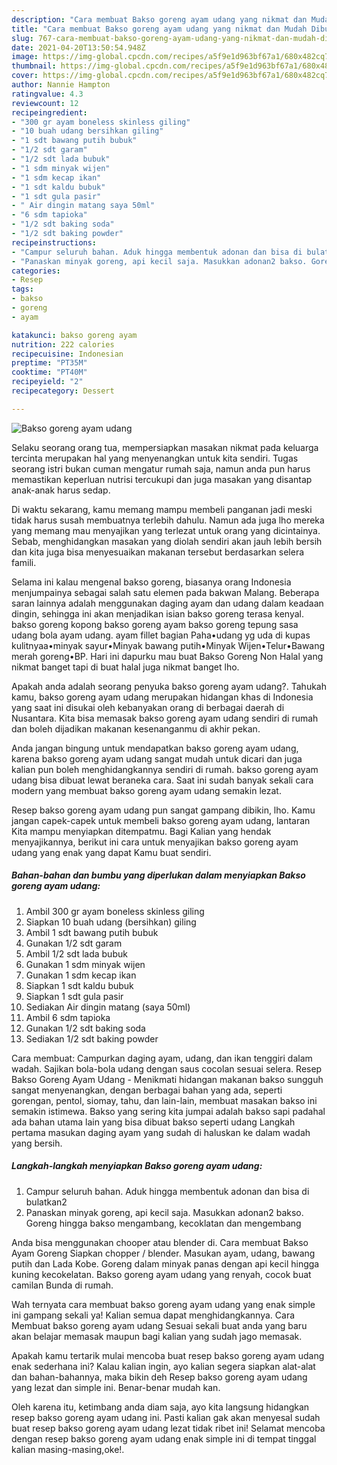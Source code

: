 ```yaml
---
description: "Cara membuat Bakso goreng ayam udang yang nikmat dan Mudah Dibuat"
title: "Cara membuat Bakso goreng ayam udang yang nikmat dan Mudah Dibuat"
slug: 767-cara-membuat-bakso-goreng-ayam-udang-yang-nikmat-dan-mudah-dibuat
date: 2021-04-20T13:50:54.948Z
image: https://img-global.cpcdn.com/recipes/a5f9e1d963bf67a1/680x482cq70/bakso-goreng-ayam-udang-foto-resep-utama.jpg
thumbnail: https://img-global.cpcdn.com/recipes/a5f9e1d963bf67a1/680x482cq70/bakso-goreng-ayam-udang-foto-resep-utama.jpg
cover: https://img-global.cpcdn.com/recipes/a5f9e1d963bf67a1/680x482cq70/bakso-goreng-ayam-udang-foto-resep-utama.jpg
author: Nannie Hampton
ratingvalue: 4.3
reviewcount: 12
recipeingredient:
- "300 gr ayam boneless skinless giling"
- "10 buah udang bersihkan giling"
- "1 sdt bawang putih bubuk"
- "1/2 sdt garam"
- "1/2 sdt lada bubuk"
- "1 sdm minyak wijen"
- "1 sdm kecap ikan"
- "1 sdt kaldu bubuk"
- "1 sdt gula pasir"
- " Air dingin matang saya 50ml"
- "6 sdm tapioka"
- "1/2 sdt baking soda"
- "1/2 sdt baking powder"
recipeinstructions:
- "Campur seluruh bahan. Aduk hingga membentuk adonan dan bisa di bulatkan2"
- "Panaskan minyak goreng, api kecil saja. Masukkan adonan2 bakso. Goreng hingga bakso mengambang, kecoklatan dan mengembang"
categories:
- Resep
tags:
- bakso
- goreng
- ayam

katakunci: bakso goreng ayam 
nutrition: 222 calories
recipecuisine: Indonesian
preptime: "PT35M"
cooktime: "PT40M"
recipeyield: "2"
recipecategory: Dessert

---
```



![Bakso goreng ayam udang](https://img-global.cpcdn.com/recipes/a5f9e1d963bf67a1/680x482cq70/bakso-goreng-ayam-udang-foto-resep-utama.jpg)

Selaku seorang orang tua, mempersiapkan masakan nikmat pada keluarga tercinta merupakan hal yang menyenangkan untuk kita sendiri. Tugas seorang istri bukan cuman mengatur rumah saja, namun anda pun harus memastikan keperluan nutrisi tercukupi dan juga masakan yang disantap anak-anak harus sedap.

Di waktu  sekarang, kamu memang mampu membeli panganan jadi meski tidak harus susah membuatnya terlebih dahulu. Namun ada juga lho mereka yang memang mau menyajikan yang terlezat untuk orang yang dicintainya. Sebab, menghidangkan masakan yang diolah sendiri akan jauh lebih bersih dan kita juga bisa menyesuaikan makanan tersebut berdasarkan selera famili. 

Selama ini kalau mengenal bakso goreng, biasanya orang Indonesia menjumpainya sebagai salah satu elemen pada bakwan Malang. Beberapa saran lainnya adalah menggunakan daging ayam dan udang dalam keadaan dingin, sehingga ini akan menjadikan isian bakso goreng terasa kenyal. bakso goreng kopong bakso goreng ayam bakso goreng tepung sasa udang bola ayam udang. ayam fillet bagian Paha•udang yg uda di kupas kulitnyaa•minyak sayur•Minyak bawang putih•Minyak Wijen•Telur•Bawang merah goreng•BP. Hari ini dapurku mau buat Bakso Goreng Non Halal yang nikmat banget tapi di buat halal juga nikmat banget lho.

Apakah anda adalah seorang penyuka bakso goreng ayam udang?. Tahukah kamu, bakso goreng ayam udang merupakan hidangan khas di Indonesia yang saat ini disukai oleh kebanyakan orang di berbagai daerah di Nusantara. Kita bisa memasak bakso goreng ayam udang sendiri di rumah dan boleh dijadikan makanan kesenanganmu di akhir pekan.

Anda jangan bingung untuk mendapatkan bakso goreng ayam udang, karena bakso goreng ayam udang sangat mudah untuk dicari dan juga kalian pun boleh menghidangkannya sendiri di rumah. bakso goreng ayam udang bisa dibuat lewat beraneka cara. Saat ini sudah banyak sekali cara modern yang membuat bakso goreng ayam udang semakin lezat.

Resep bakso goreng ayam udang pun sangat gampang dibikin, lho. Kamu jangan capek-capek untuk membeli bakso goreng ayam udang, lantaran Kita mampu menyiapkan ditempatmu. Bagi Kalian yang hendak menyajikannya, berikut ini cara untuk menyajikan bakso goreng ayam udang yang enak yang dapat Kamu buat sendiri.

<!--inarticleads1-->

##### Bahan-bahan dan bumbu yang diperlukan dalam menyiapkan Bakso goreng ayam udang:

1. Ambil 300 gr ayam boneless skinless giling
1. Siapkan 10 buah udang (bersihkan) giling
1. Ambil 1 sdt bawang putih bubuk
1. Gunakan 1/2 sdt garam
1. Ambil 1/2 sdt lada bubuk
1. Gunakan 1 sdm minyak wijen
1. Gunakan 1 sdm kecap ikan
1. Siapkan 1 sdt kaldu bubuk
1. Siapkan 1 sdt gula pasir
1. Sediakan  Air dingin matang (saya 50ml)
1. Ambil 6 sdm tapioka
1. Gunakan 1/2 sdt baking soda
1. Sediakan 1/2 sdt baking powder


Cara membuat: Campurkan daging ayam, udang, dan ikan tenggiri dalam wadah. Sajikan bola-bola udang dengan saus cocolan sesuai selera. Resep Bakso Goreng Ayam Udang - Menikmati hidangan makanan bakso sungguh sangat menyenangkan, dengan berbagai bahan yang ada, seperti gorengan, pentol, siomay, tahu, dan lain-lain, membuat masakan bakso ini semakin istimewa. Bakso yang sering kita jumpai adalah bakso sapi padahal ada bahan utama lain yang bisa dibuat bakso seperti udang Langkah pertama masukan daging ayam yang sudah di haluskan ke dalam wadah yang bersih. 

<!--inarticleads2-->

##### Langkah-langkah menyiapkan Bakso goreng ayam udang:

1. Campur seluruh bahan. Aduk hingga membentuk adonan dan bisa di bulatkan2
1. Panaskan minyak goreng, api kecil saja. Masukkan adonan2 bakso. Goreng hingga bakso mengambang, kecoklatan dan mengembang


Anda bisa menggunakan chooper atau blender di. Cara membuat Bakso Ayam Goreng Siapkan chopper / blender. Masukan ayam, udang, bawang putih dan Lada Kobe. Goreng dalam minyak panas dengan api kecil hingga kuning kecokelatan. Bakso goreng ayam udang yang renyah, cocok buat camilan Bunda di rumah. 

Wah ternyata cara membuat bakso goreng ayam udang yang enak simple ini gampang sekali ya! Kalian semua dapat menghidangkannya. Cara Membuat bakso goreng ayam udang Sesuai sekali buat anda yang baru akan belajar memasak maupun bagi kalian yang sudah jago memasak.

Apakah kamu tertarik mulai mencoba buat resep bakso goreng ayam udang enak sederhana ini? Kalau kalian ingin, ayo kalian segera siapkan alat-alat dan bahan-bahannya, maka bikin deh Resep bakso goreng ayam udang yang lezat dan simple ini. Benar-benar mudah kan. 

Oleh karena itu, ketimbang anda diam saja, ayo kita langsung hidangkan resep bakso goreng ayam udang ini. Pasti kalian gak akan menyesal sudah buat resep bakso goreng ayam udang lezat tidak ribet ini! Selamat mencoba dengan resep bakso goreng ayam udang enak simple ini di tempat tinggal kalian masing-masing,oke!.

